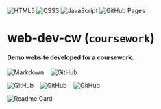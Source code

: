 ![HTML5](https://img.shields.io/badge/html5-000?style=for-the-badge&logo=html5) 
![CSS3](https://img.shields.io/badge/css3-000?style=for-the-badge&logo=css3&logoColor=264de4) 
![JavaScript](https://img.shields.io/badge/javascript-000?style=for-the-badge&logo=javascript)
![GitHub Pages](https://img.shields.io/badge/-GitHub%20Pages-000?style=for-the-badge&logo=github)

# web-dev-cw (`coursework`)
#### Demo website developed for a coursework.  

![Markdown](https://img.shields.io/badge/-Markdown-000?style=for-the-badge&logo=markdown)
&nbsp;&nbsp;
![GitHub](https://img.shields.io/badge/GitHub-%23181717.svg?style=for-the-badge&logo=github)  

![GitHub](https://img.shields.io/github/forks/anuja-rahul/web-dev-cw.github.io?style=for-the-badge&logo=github)
&nbsp;&nbsp;
![GitHub](https://img.shields.io/github/license/anuja-rahul/web-dev-cw.github.io?style=for-the-badge&logo=github)
&nbsp;&nbsp;
![GitHub](https://img.shields.io/github/stars/anuja-rahul/web-dev-cw.github.io?style=for-the-badge&logo=github)
&nbsp;&nbsp;

![Readme Card](https://github-readme-stats.vercel.app/api/pin/?username=anuja-rahul&repo=web-dev-cw.github.io\&theme=nightowl)
